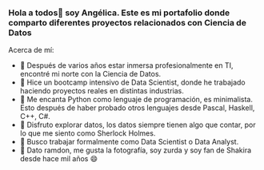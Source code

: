 ### Hola a todos👋 soy Angélica. Este es mi portafolio donde comparto diferentes proyectos relacionados con Ciencia de Datos

Acerca de mí:

- 🔭 Después de varios años estar inmersa profesionalmente en TI, encontré mi norte con la Ciencia de Datos.
- 🌱 Hice un bootcamp intensivo de Data Scientist, donde he trabajado haciendo proyectos reales en distintas industrias.
- 👯 Me encanta Python como lenguaje de programación, es minimalista. Esto después de haber probado otros lenguajes desde Pascal, Haskell, C++, C#.
- 🫶 Disfruto explorar datos, los datos siempre tienen algo que contar, por lo que me siento como Sherlock Holmes.
- 🤔 Busco trabajar formalmente como Data Scientist o Data Analyst.
- 🙊 Dato ramdon, me gusta la fotografía, soy zurda y soy fan de Shakira desde hace mil años 😄

<!--
**angelicavelez/angelicavelez** is a ✨ _special_ ✨ repository because its `README.md` (this file) appears on your GitHub profile.
-->
